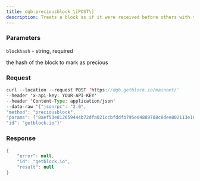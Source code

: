 ```yaml
---
title: dgb:preciousblock \[POST\]
description: Treats a block as if it were received before others with the same work.A later preciousblock call can override the effect of an earlier one.The effects of preciousblock are not retained across restarts.
---
```


### Parameters


`blockhash` - string, required

the hash of the block to mark as precious

### Request

``` java
curl --location --request POST 'https://dgb.getblock.io/mainnet/' 
--header 'x-api-key: YOUR-API-KEY' 
--header 'Content-Type: application/json' 
--data-raw '{"jsonrpc": "2.0",
"method": "preciousblock",
"params": ["8aef53e812659444b72dfa021ccbfddfb795e04889788c8dee802113e186acf3"],
"id": "getblock.io"}'
```

###  Response

``` java
{
    "error": null,
    "id": "getblock.io",
    "result": null
}
```

